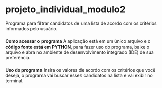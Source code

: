 # projeto_individual_modulo2
Programa para filtrar candidatos de uma lista de acordo com os critérios
informados pelo usuário.

###
**Como acessar o programa**
A aplicação está em um único arquivo e o **código fonte está em PYTHON**, para fazer uso do programa,
baixe o arquivo e abra no ambiente de desenvolvimento integrado (IDE) de sua preferência.

###
**Uso do programa**
Insira os valores de acordo com os critérios que você deseja, o programa vai buscar esses 
candidatos na lista e vai exibir no terminal.
